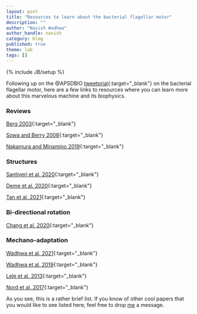 ```yaml
---
layout: post
title: "Resources to learn about the bacterial flagellar motor"
description: ""
author: "Navish Wadhwa"
author_handle: navish
category: blog
published: true
theme: lab
tags: []
---
```

{% include JB/setup %}

Following up on the @APSDBIO [tweetorial](https://twitter.com/ApsDbio/status/1390293346028081156){:target="_blank"} on the bacterial flagellar motor, here are a few links to resources where you can learn more about this marvelous machine and its biophysics.

### Reviews
[Berg 2003](https://arjournals.annualreviews.org/doi/10.1146/annurev.biochem.72.121801.161737){:target="_blank"}

[Sowa and Berry 2008](https://www.cambridge.org/core/journals/quarterly-reviews-of-biophysics/article/bacterial-flagellar-motor/60CC83BA11259898821D5FC6CC5EF6D3){:target="_blank"}

[Nakamura and Minamino 2019](https://www.mdpi.com/2218-273X/9/7/279){:target="_blank"}

### Structures
[Santiveri et al. 2020](https://www.sciencedirect.com/science/article/pii/S0092867420310072){:target="_blank"}

[Deme et al. 2020](https://www.nature.com/articles/s41564-020-0788-8){:target="_blank"}

[Tan et al. 2021](https://www.sciencedirect.com/science/article/abs/pii/S009286742100430X){:target="_blank"}

### Bi-directional rotation
[Chang et al. 2020](https://www.nature.com/articles/s41594-020-0497-2){:target="_blank"}

### Mechano-adaptation
[Wadhwa et al. 2021](https://www.pnas.org/content/118/15/e2024608118.short){:target="_blank"}

[Wadhwa et al. 2019](https://www.pnas.org/content/116/24/11764.short){:target="_blank"}

[Lele et al. 2013](https://www.pnas.org/content/110/29/11839.short){:target="_blank"}

[Nord et al. 2017](https://www.pnas.org/content/114/49/12952.short){:target="_blank"}

As you see, this is a rather brief list. If you know of other cool papers that you would like to see listed here, feel free to drop [me](https://navishwadhwa.com/team/navish-wadhwa) a message.